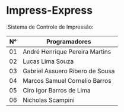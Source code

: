 # Impress-Express

:Sistema de Controle de Impressão:

 N° | Programadores
--- | --------------------------------
01  | André Henrique Pereira Martins
02  | Lucas Lima Souza
03  | Gabriel Assuero Ribero de Sousa
04  | Marcos Samuel Cornelio Barros
05  | Ciro Igor Barros de Lima
06  | Nicholas Scampini
